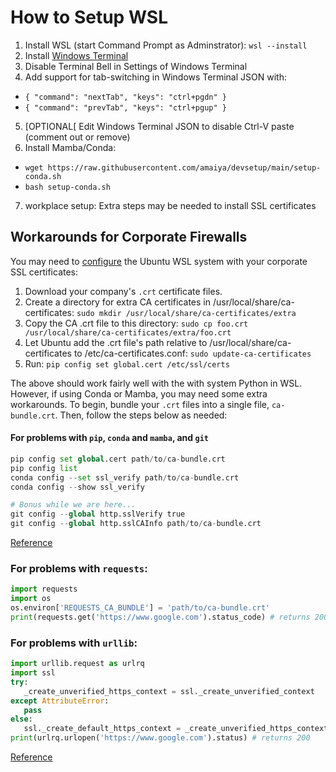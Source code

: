 # How to Setup WSL

1. Install WSL (start Command Prompt as Adminstrator): `wsl --install`
2. Install [Windows Terminal](https://apps.microsoft.com/store/detail/windows-terminal/9N0DX20HK701?hl=en-us&gl=US)
3. Disable Terminal Bell in Settings of Windows Terminal
4. Add support for tab-switching in Windows Terminal JSON with:
  - `{ "command": "nextTab", "keys": "ctrl+pgdn" }`
  - `{ "command": "prevTab", "keys": "ctrl+pgup" }`
5. [OPTIONAL[ Edit Windows Terminal JSON to disable Ctrl-V paste (comment out or remove)
6. Install Mamba/Conda:
  - `wget https://raw.githubusercontent.com/amaiya/devsetup/main/setup-conda.sh`
  - `bash setup-conda.sh`
7. workplace setup:  Extra steps may be needed to install SSL certificates

## Workarounds for Corporate Firewalls

You may need to [configure](https://askubuntu.com/questions/73287/how-do-i-install-a-root-certificate/94861#94861) the Ubuntu WSL system with your corporate SSL certificates:

1. Download your company's `.crt` certificate files.
2. Create a directory for extra CA certificates in /usr/local/share/ca-certificates: `sudo mkdir /usr/local/share/ca-certificates/extra`
3. Copy the CA .crt file to this directory: `sudo cp foo.crt /usr/local/share/ca-certificates/extra/foo.crt`
4. Let Ubuntu add the .crt file's path relative to /usr/local/share/ca-certificates to /etc/ca-certificates.conf: `sudo update-ca-certificates`
5. Run: `pip config set global.cert /etc/ssl/certs`

The above should work fairly well with the with system Python in WSL.  However, if using Conda or Mamba, you may need some extra workarounds.
To begin, bundle your `.crt` files into a single file, `ca-bundle.crt`. Then, follow the steps below as needed:


#### For problems with `pip`, `conda` and `mamba`, and `git`
```python
pip config set global.cert path/to/ca-bundle.crt
pip config list
conda config --set ssl_verify path/to/ca-bundle.crt
conda config --show ssl_verify

# Bonus while we are here...
git config --global http.sslVerify true
git config --global http.sslCAInfo path/to/ca-bundle.crt
```
[Reference](https://stackoverflow.com/questions/39356413/how-to-add-a-custom-ca-root-certificate-to-the-ca-store-used-by-pip-in-windows/52961564#52961564)

### For problems with `requests`:
```python
import requests
import os
os.environ['REQUESTS_CA_BUNDLE'] = 'path/to/ca-bundle.crt'
print(requests.get('https://www.google.com').status_code) # returns 200
```

### For problems with `urllib`:
```python
import urllib.request as urlrq
import ssl
try:
   _create_unverified_https_context = ssl._create_unverified_context
except AttributeError:
   pass
else:
   ssl._create_default_https_context = _create_unverified_https_context
print(urlrq.urlopen('https://www.google.com').status) # returns 200
```
[Reference](https://stackoverflow.com/questions/38916452/nltk-download-ssl-certificate-verify-failed)
